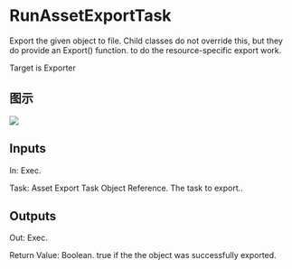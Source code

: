 # RunAssetExportTask

Export the given object to file. Child classes do not override this, but they do provide an Export() function. to do the resource-specific export work.

Target is Exporter

## 图示

![]($-20221218-20055917.png)

## Inputs

In: Exec.

Task: Asset Export Task Object Reference. The task to export..  

## Outputs

Out: Exec.

Return Value: Boolean. true if the the object was successfully exported.

